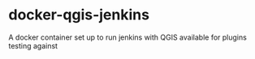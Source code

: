 docker-qgis-jenkins
===================

A docker container set up to run jenkins with QGIS available for plugins testing against
